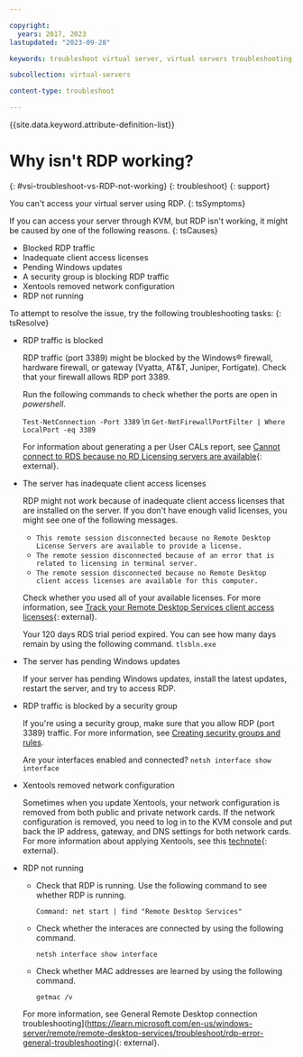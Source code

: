 ```yaml
---

copyright:
  years: 2017, 2023
lastupdated: "2023-09-28"

keywords: troubleshoot virtual server, virtual servers troubleshooting, tips, error, problem, insufficient capacity

subcollection: virtual-servers

content-type: troubleshoot

---
```


{{site.data.keyword.attribute-definition-list}}

# Why isn't RDP working?
{: #vsi-troubleshoot-vs-RDP-not-working}
{: troubleshoot}
{: support}

You can't access your virtual server using RDP.
{: tsSymptoms}

If you can access your server through KVM, but RDP isn't working, it might be caused by one of the following reasons.
{: tsCauses}

- Blocked RDP traffic
- Inadequate client access licenses
- Pending Windows updates
- A security group is blocking RDP traffic
- Xentools removed network configuration
- RDP not running

To attempt to resolve the issue, try the following troubleshooting tasks:
{: tsResolve}

- RDP traffic is blocked

   RDP traffic (port 3389) might be blocked by the Windows&reg; firewall, hardware firewall, or gateway (Vyatta, AT&T, Juniper, Fortigate). Check that your firewall allows RDP port 3389.

   Run the following commands to check whether the ports are open in _powershell_.

   `Test-NetConnection -Port 3389`  \n
   `Get-NetFirewallPortFilter | Where LocalPort -eq 3389`

   For information about generating a per User CALs report, see [Cannot connect to RDS because no RD Licensing servers are available](https://learn.microsoft.com/en-us/troubleshoot/windows-server/remote/cannot-connect-rds-no-license-server){: external}.

- The server has inadequate client access licenses

   RDP might not work because of inadequate client access licenses that are installed on the server. If you don't have enough valid licenses, you might see one of the following messages.
   
   - `This remote session disconnected because no Remote Desktop License Servers are available to provide a license.`
   - `The remote session disconnected because of an error that is related to licensing in terminal server.`
   - `The remote session disconnected because no Remote Desktop client access licenses are available for this computer.`

   Check whether you used all of your available licenses. For more information, see [Track your Remote Desktop Services client access licenses](https://learn.microsoft.com/en-us/windows-server/remote/remote-desktop-services/rds-track-cals){: external}.

   Your 120 days RDS trial period expired. You can see how many days remain by using the following command.
      `tlsbln.exe`

- The server has pending Windows updates

   If your server has pending Windows updates, install the latest updates, restart the server, and try to access RDP.

- RDP traffic is blocked by a security group

   If you're using a security group, make sure that you allow RDP (port 3389) traffic. For more information, see [Creating security groups and rules](/docs/security-groups?topic=security-groups-creating-security-groups).

   Are your interfaces enabled and connected?
      `netsh interface show interface`

- Xentools removed network configuration

   Sometimes when you update Xentools, your network configuration is removed from both public and private network cards. If the network configuration is removed, you need to log in to the KVM console and put back the IP address, gateway, and DNS settings for both network cards. For more information about applying Xentools, see this [technote](https://www.ibm.com/support/pages/node/6462327){: external}.

- RDP not running

   - Check that RDP is running. Use the following command to see whether RDP is running. 
   
      `Command: net start | find "Remote Desktop Services"`

   - Check whether the interaces are connected by using the following command. 

      `netsh interface show interface`

   - Check whether MAC addresses are learned by using the following command. 

      `getmac /v`

   For more information, see General Remote Desktop connection troubleshooting](https://learn.microsoft.com/en-us/windows-server/remote/remote-desktop-services/troubleshoot/rdp-error-general-troubleshooting){: external}.
